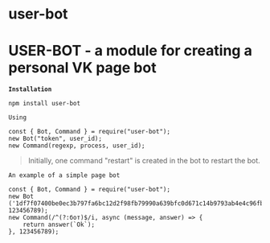 user-bot
=====================
USER-BOT - a module for creating a personal VK page bot
=====================
**`Installation`**
```node
npm install user-bot
```

`Using`
```node
const { Bot, Command } = require("user-bot");
new Bot("token", user_id);
new Command(regexp, process, user_id);
```

> Initially, one command "restart" is created in the bot to restart the bot.

`An example of a simple page bot`
```node
const { Bot, Command } = require("user-bot");
new Bot ('1df7f07400be0ec3b797fa6bc12d2f98fb79990a639bfc0d671c14b9793ab4e4c96fbf7f027ae82d6af94', 123456789);
new Command(/^(?:бот)$/i, async (message, answer) => {
    return answer(`Ok`);
}, 123456789);
